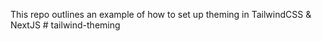 This repo outlines an example of how to set up theming in TailwindCSS & NextJS
#   t a i l w i n d - t h e m i n g  
 